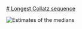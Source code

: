 [# Longest Collatz sequence][0]

![Estimates of the medians][1]

[0]: https://projecteuler.net/problem=14
[1]: https://rawgit.com/japaric/euler_criterion.rs/master/plots/014.svg
